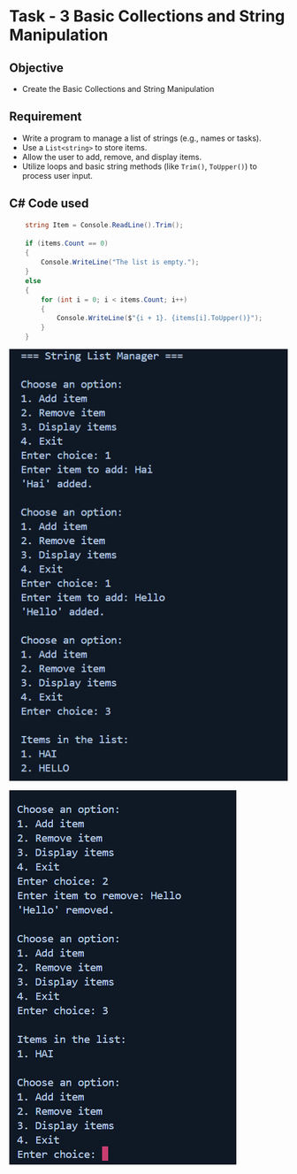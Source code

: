 # Task - 3 Basic Collections and String Manipulation

## Objective

- Create the Basic Collections and String Manipulation

## Requirement

- Write a program to manage a list of strings (e.g., names or tasks).
- Use a `List<string>` to store items.
- Allow the user to add, remove, and display items.
- Utilize loops and basic string methods (like `Trim()`, `ToUpper()`) to process user input.

## C# Code used

```cs
    string Item = Console.ReadLine().Trim();

    if (items.Count == 0)
    {
        Console.WriteLine("The list is empty.");
    }
    else
    {
        for (int i = 0; i < items.Count; i++)
        {
            Console.WriteLine($"{i + 1}. {items[i].ToUpper()}");
        }
    }
```
![Add](images/Add&display.png)

![Remove](images/Remove.png)